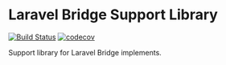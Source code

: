 # Laravel Bridge Support Library

[![Build Status][travis-svg]][travis-link]
[![codecov](https://codecov.io/gh/laravel-bridge/support/branch/master/graph/badge.svg)](https://codecov.io/gh/laravel-bridge/support)

Support library for Laravel Bridge implements.

[travis-svg]: https://travis-ci.com/laravel-bridge/support.svg?branch=master
[travis-link]: https://travis-ci.com/laravel-bridge/support
